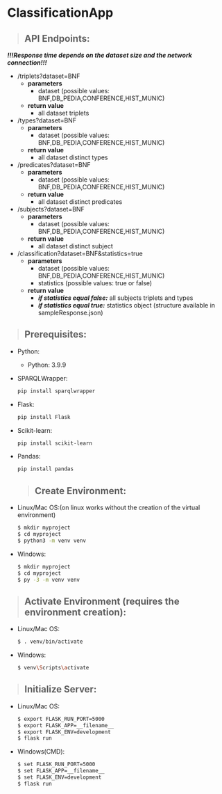 # ClassificationApp
> ## API Endpoints:
***!!!Response time depends on the dataset size and the network connection!!!***
- /triplets?dataset=BNF
    - **parameters**
        - dataset (possible values: BNF,DB_PEDIA,CONFERENCE,HIST_MUNIC)
    - **return value**
        - all dataset triplets
- /types?dataset=BNF
    - **parameters**
        - dataset (possible values: BNF,DB_PEDIA,CONFERENCE,HIST_MUNIC)
    - **return value**
        - all dataset distinct types
- /predicates?dataset=BNF
    - **parameters**
        - dataset (possible values: BNF,DB_PEDIA,CONFERENCE,HIST_MUNIC)
    - **return value**
        - all dataset distinct predicates
- /subjects?dataset=BNF
    - **parameters**
        - dataset (possible values: BNF,DB_PEDIA,CONFERENCE,HIST_MUNIC)
    - **return value**
        - all dataset distinct subject
- /classification?dataset=BNF&statistics=true
    - **parameters**
        - dataset (possible values: BNF,DB_PEDIA,CONFERENCE,HIST_MUNIC)
        - statistics (possible values: true or false)
    - **return value**
        - ***if statistics equal false:*** all subjects triplets and types
        - ***if statistics equal true:*** statistics object (structure available in sampleResponse.json)
> ## Prerequisites:

-   Python:
    -   Python: 3.9.9
-   SPARQLWrapper:
    ```bash
    pip install sparqlwrapper
    ```
-   Flask:
    ```bash
    pip install Flask
    ```
-   Scikit-learn:
    ```bash
    pip install scikit-learn
    ```
-   Pandas:

    ```bash
    pip install pandas
    ```

    > ## Create Environment:

-   Linux/Mac OS:(on linux works without the creation of the virtual environment)
    ```bash
    $ mkdir myproject
    $ cd myproject
    $ python3 -m venv venv
    ```
-   Windows:
    ```bash
    $ mkdir myproject
    $ cd myproject
    $ py -3 -m venv venv
    ```

> ## Activate Environment (requires the environment creation):

-   Linux/Mac OS:
    ```bash
    $ . venv/bin/activate
    ```
-   Windows:
    ```bash
    $ venv\Scripts\activate
    ```

> ## Initialize Server:

-   Linux/Mac OS:
    ```bash
    $ export FLASK_RUN_PORT=5000
    $ export FLASK_APP=__filename__
    $ export FLASK_ENV=development
    $ flask run
    ```
-   Windows(CMD):
    ```bash
    $ set FLASK_RUN_PORT=5000
    $ set FLASK_APP=__filename__
    $ set FLASK_ENV=development
    $ flask run
    ```
